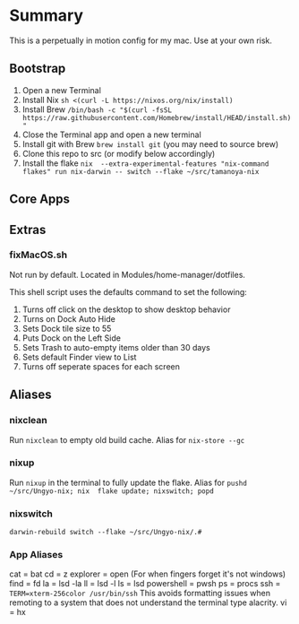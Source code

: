 # Summary

This is a perpetually in motion config for my mac. Use at your own risk.

## Bootstrap

1) Open a new Terminal
2) Install Nix ``sh <(curl -L https://nixos.org/nix/install)``
3) Install Brew ``/bin/bash -c "$(curl -fsSL https://raw.githubusercontent.com/Homebrew/install/HEAD/install.sh)"``
4) Close the Terminal app and open a new terminal
5) Install git with Brew ``brew install git`` (you may need to source brew)
6) Clone this repo to src (or modify below accordingly)
7) Install the flake ``nix  --extra-experimental-features "nix-command flakes" run nix-darwin -- switch --flake ~/src/tamanoya-nix``

## Core Apps

## Extras
### fixMacOS.sh
Not run by default. Located in Modules/home-manager/dotfiles.

This shell script uses the defaults command to set the following:
1) Turns off click on the desktop to show desktop behavior
2) Turns on Dock Auto Hide
3) Sets Dock tile size to 55
4) Puts Dock on the Left Side
5) Sets Trash to auto-empty items older than 30 days
6) Sets default Finder view to List
7) Turns off seperate spaces for each screen

## Aliases

### nixclean
Run ``nixclean`` to empty old build cache. Alias for ``nix-store --gc``

### nixup
Run ``nixup`` in the terminal to fully update the flake. Alias for ``pushd ~/src/Ungyo-nix; nix 
flake update; nixswitch; popd``

### nixswitch
``darwin-rebuild switch --flake ~/src/Ungyo-nix/.#``

### App Aliases
cat = bat
cd = z
explorer = open (For when fingers forget it's not windows)
find = fd
la = lsd -la
ll = lsd -l
ls = lsd
powershell = pwsh
ps = procs
ssh = ``TERM=xterm-256color /usr/bin/ssh`` This avoids formatting issues when remoting to a system that does not understand the terminal type alacrity.
vi = hx
